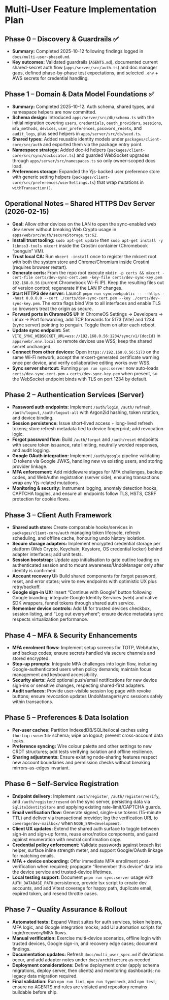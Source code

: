 # Multi-User Feature Implementation Plan

## Phase 0 – Discovery & Guardrails ✅
- **Summary:** Completed 2025-10-12 following findings logged in `docs/multi-user-phase0.md`.
- **Key outcomes:** Validated guardrails (`AGENTS.md`), documented current shared-secret auth flow (`apps/server/src/auth.ts`) and doc manager gaps, defined phase-by-phase test expectations, and selected `.env` + AWS secrets for credential handling.

## Phase 1 – Domain & Data Model Foundations ✅
- **Summary:** Completed 2025-10-12. Auth schema, shared types, and namespace helpers are now committed.
- **Schema design:** Introduced `apps/server/src/db/schema.ts` with the initial migration covering `users`, `credentials`, `oauth_providers`, `sessions`, `mfa_methods`, `devices`, `user_preferences`, `password_resets`, and `audit_logs`, plus seed helpers in `apps/server/src/db/seed.ts`.
- **Shared types:** Added reusable identity models under `packages/client-core/src/auth` and exported them via the package entry point.
- **Namespace strategy:** Added doc-id helpers (`packages/client-core/src/sync/docLocator.ts`) and guarded WebSocket upgrades through `apps/server/src/namespaces.ts` so only owner-scoped docs load.
- **Preferences storage:** Expanded the Yjs-backed user preference store with generic setting helpers (`packages/client-core/src/preferences/userSettings.ts`) that wrap mutations in `withTransaction()`.

## Operational Notes – Shared HTTPS Dev Server (2026-02-15)
- **Goal:** Allow other devices on the LAN to open the sync-enabled web dev server without breaking Web Crypto usage in `apps/web/src/auth/secureStorage.ts:62`.
- **Install trust tooling:** `sudo apt-get update` then `sudo apt-get install -y libnss3-tools mkcert` inside the Crostini container (Chromebook “penguin” VM).
- **Trust local CA:** Run `mkcert -install` once to register the mkcert root with both the system store and Chrome/Chromium inside Crostini (requires browser restart).
- **Generate certs:** From the repo root execute `mkdir -p certs && mkcert -cert-file certs/dev-sync-cert.pem -key-file certs/dev-sync-key.pem 192.168.0.56` (current Chromebook Wi-Fi IP). Keep the resulting files out of version control; regenerate if the LAN IP changes.
- **Start HTTPS dev server:** Launch `pnpm run sync:webpublic -- --https --host 0.0.0.0 --cert ./certs/dev-sync-cert.pem --key ./certs/dev-sync-key.pem`. The extra flags bind Vite to all interfaces and enable TLS so browsers treat the origin as secure.
- **Forward ports in ChromeOS UI:** In ChromeOS Settings → Developers → Linux → Port forwarding, add TCP forwards for 5173 (Vite) and 1234 (sync server) pointing to penguin. Toggle them on after each reboot.
- **Update sync endpoint:** Set `VITE_SYNC_WEBSOCKET_URL=wss://192.168.0.56:1234/sync/v1/{docId}` in `apps/web/.env.local` so remote devices use WSS; keep the shared secret unchanged.
- **Connect from other devices:** Open `https://192.168.0.56:5173` on the same Wi-Fi network, accept the mkcert-generated certificate warning once per device, and verify collaborative editing works over WSS.
- **Sync server shortcut:** Running `pnpm run sync:server` now auto-loads `certs/dev-sync-cert.pem` + `certs/dev-sync-key.pem` when present, so the WebSocket endpoint binds with TLS on port 1234 by default.

## Phase 2 – Authentication Services (Server)
- **Password auth endpoints:** Implement `/auth/login`, `/auth/refresh`, `/auth/logout`, `/auth/logout-all` with Argon2id hashing, token rotation, and device binding.
- **Session persistence:** Issue short-lived access + long-lived refresh tokens; store refresh metadata tied to device fingerprint; add revocation logic.
- **Forgot password flow:** Build `/auth/forgot` and `/auth/reset` endpoints with secure token issuance, rate limiting, neutrally worded responses, and audit logging.
- **Google OAuth integration:** Implement `/auth/google` pipeline validating ID tokens via Google JWKS, handling new vs existing users, and storing provider linkage.
- **MFA enforcement:** Add middleware stages for MFA challenges, backup codes, and WebAuthn registration (server side), ensuring transactions wrap any Yjs-related mutations.
- **Monitoring & security:** Instrument logging, anomaly detection hooks, CAPTCHA toggles, and ensure all endpoints follow TLS, HSTS, CSRF protection for cookie flows.

## Phase 3 – Client Auth Framework
- **Shared auth store:** Create composable hooks/services in `packages/client-core/auth` managing token lifecycle, refresh scheduling, and offline cache, honouring undo history isolation.
- **Secure storage adapters:** Implement encrypted credential storage per platform (Web Crypto, Keychain, Keystore, OS credential locker) behind adapter interfaces; add unit tests.
- **Session bootstrap:** Update app initialisation to gate outline loading on authenticated session and to mount awareness/UndoManager only after identity is confirmed.
- **Account recovery UI:** Build shared components for forgot password, reset, and error states; wire to new endpoints with optimistic UX plus retry/backoff.
- **Google sign-in UX:** Insert “Continue with Google” button following Google branding; integrate Google Identity Services (web) and native SDK wrappers, funnel tokens through shared auth service.
- **Remember device controls:** Add UI for trusted devices checkbox, session listing, and “Log out everywhere”; ensure device metadata sync respects virtualization performance.

## Phase 4 – MFA & Security Enhancements
- **MFA enrolment flows:** Implement setup screens for TOTP, WebAuthn, and backup codes; ensure secrets handled via secure channels and stored encrypted.
- **Step-up prompts:** Integrate MFA challenges into login flow, including Google-authenticated users when policy demands; maintain focus management and keyboard accessibility.
- **Security alerts:** Add optional push/email notifications for new device sign-ins or sensitive changes, respecting shared-first adapters.
- **Audit surfaces:** Provide user-visible session log page with revoke buttons; ensure revocation updates UndoManager/sync sessions safely within transactions.

## Phase 5 – Preferences & Data Isolation
- **Per-user caches:** Partition IndexedDB/SQLite/local caches using `thortiq::<userId>` schema; wipe on logout; prevent cross-account data leaks.
- **Preference syncing:** Wire colour palette and other settings to new CRDT structures; add tests verifying isolation and offline resilience.
- **Sharing adjustments:** Ensure existing node-sharing features respect new account boundaries and permission checks without breaking mirrors-as-edges invariant.

## Phase 6 – Self-Service Registration
- **Endpoint delivery:** Implement `/auth/register`, `/auth/register/verify`, and `/auth/register/resend` on the sync server, persisting data via `SqliteIdentityStore` and applying existing rate-limit/CAPTCHA guards.
- **Email verification flow:** Generate signed, single-use tokens (15-minute TTL) and deliver via transactional provider; log the verification URL to `coverage/dev-mailbox/` when `NODE_ENV=development`.
- **Client UX updates:** Extend the shared auth surface to toggle between sign-in and sign-up forms, reuse error/notice components, and guard against enumeration with neutral confirmation copy.
- **Credential policy enforcement:** Validate passwords against breach list helper, surface inline strength meter, and support Google/OAuth linkage for matching emails.
- **MFA + device onboarding:** Offer immediate MFA enrollment post-verification when required; propagate “Remember this device” data into the device service and trusted-device lifetimes.
- **Local testing support:** Document `pnpm run sync:server` usage with `AUTH_DATABASE_PATH` persistence, provide tsx script to create dev accounts, and add Vitest coverage for happy path, duplicate email, expired token, and resend throttle cases.

## Phase 7 – Quality Assurance & Rollout
- **Automated tests:** Expand Vitest suites for auth services, token helpers, MFA logic, and Google integration mocks; add UI automation scripts for login/recovery/MFA flows.
- **Manual verification:** Exercise multi-device scenarios, offline login with trusted devices, Google sign-in, and recovery edge cases; document findings.
- **Documentation updates:** Refresh `docs/multi_user_spec.md` if deviations occur, and add adapter notes under `docs/architecture` as needed.
- **Deployment considerations:** Define deployment order (apply schema migrations, deploy server, then clients) and monitoring dashboards; no legacy data migration required.
- **Final validation:** Run `npm run lint`, `npm run typecheck`, and `npm test`; ensure no AGENTS.md rules are violated and repository remains buildable before ship.
